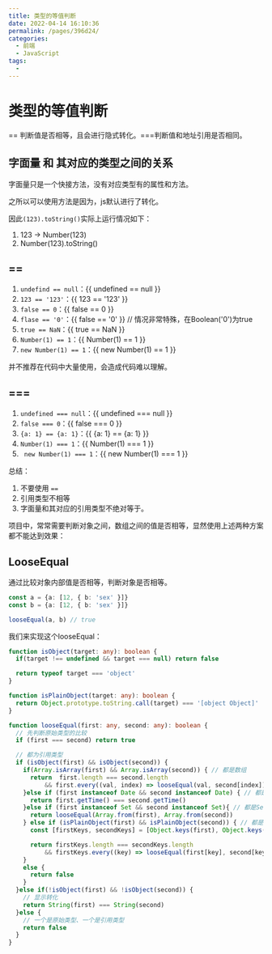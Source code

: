 ```yaml
---
title: 类型的等值判断
date: 2022-04-14 16:10:36
permalink: /pages/396d24/
categories:
  - 前端
  - JavaScript
tags:
  - 
---
```


# 类型的等值判断

== 判断值是否相等，且会进行隐式转化。===判断值和地址引用是否相同。

<!-- more -->

## 字面量 和 其对应的类型之间的关系

字面量只是一个快接方法，没有对应类型有的属性和方法。

之所以可以使用方法是因为，js默认进行了转化。

因此`(123).toString()`实际上运行情况如下：

1. 123 -> Number(123)
2. Number(123).toString()

## ==

1. `undefind == null`：{{ undefined == null }}
2. `123 == '123'`：{{ 123 == '123' }}
3. `false == 0`：{{ false == 0 }}
4. `flase == '0'`：{{ false == '0' }} // 情况非常特殊，在Boolean('0')为true
5. `true == NaN`：{{ true == NaN }}
6. `Number(1) == 1`：{{ Number(1) == 1 }}
7. `new Number(1) == 1`：{{ new Number(1) == 1 }}

并不推荐在代码中大量使用，会造成代码难以理解。

## ===

1. `undefined === null`：{{ undefined === null }}
2. `false === 0`：{{ false === 0 }}
3. `{a: 1} == {a: 1}`：{{ {a: 1} == {a: 1} }}
4. `Number(1) === 1`：{{ Number(1) === 1 }}
5. ` new Number(1) === 1`：{{ new Number(1) === 1 }}

总结：

1. 不要使用 `==`
2. 引用类型不相等
3. 字面量和其对应的引用类型不绝对等于。

项目中，常常需要判断对象之间，数组之间的值是否相等，显然使用上述两种方案都不能达到效果：

## LooseEqual

通过比较对象内部值是否相等，判断对象是否相等。

```typescript
const a = {a: [12, { b: 'sex' }]}
const b = {a: [12, { b: 'sex' }]}

looseEqual(a, b) // true
```

我们来实现这个looseEqual：

```typescript
function isObject(target: any): boolean {
  if(target !== undefined && target === null) return false

  return typeof target === 'object'
}

function isPlainObject(target: any): boolean {
  return Object.prototype.toString.call(target) === '[object Object]'
}

function looseEqual(first: any, second: any): boolean {
  // 先判断原始类型的比较
  if (first === second) return true

  // 都为引用类型
  if (isObject(first) && isObject(second)) {
    if(Array.isArray(first) && Array.isArray(second)) { // 都是数组
      return  first.length === second.length 
          && first.every((val, index) => looseEqual(val, second[index]))
    }else if (first instanceof Date && second instanceof Date) { // 都是Date
      return first.getTime() === second.getTime()
    }else if (first instanceof Set && second instanceof Set){ // 都是Set
      return looseEqual(Array.from(first), Array.from(second))
    } else if (isPlainObject(first) && isPlainObject(second)) { // 都是{}
      const [firstKeys, secondKeys] = [Object.keys(first), Object.keys(second)]

      return firstKeys.length === secondKeys.length 
          && firstKeys.every((key) => looseEqual(first[key], second[key]) )
    }
    else {
      return false
    }
  }else if(!isObject(first) && !isObject(second)) {
    // 显示转化
    return String(first) === String(second)
  }else {
    // 一个是原始类型、一个是引用类型
    return false
  }
}
```
